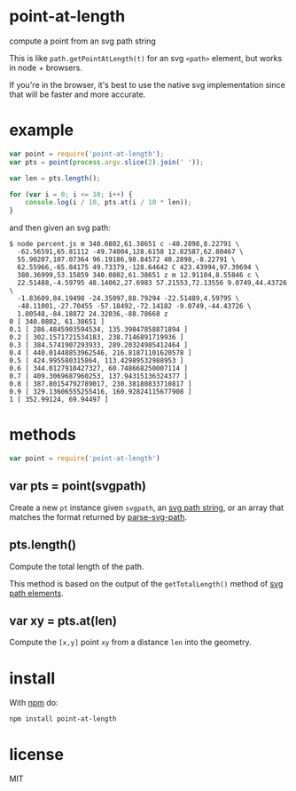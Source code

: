 # point-at-length

compute a point from an svg path string

This is like `path.getPointAtLength(t)` for an svg `<path>` element, but works
in node + browsers.

If you're in the browser, it's best to use the native svg implementation since
that will be faster and more accurate.

# example

``` js
var point = require('point-at-length');
var pts = point(process.argv.slice(2).join(' '));

var len = pts.length();

for (var i = 0; i <= 10; i++) {
    console.log(i / 10, pts.at(i / 10 * len));
}
```

and then given an svg path:

```                                                                       |
$ node percent.js m 340.0802,61.38651 c -40.2898,8.22791 \
  -62.56591,65.81112 -49.74004,128.6158 12.82587,62.80467 \
  55.90207,107.07364 96.19186,98.84572 40.2898,-8.22791 \
  62.55966,-65.84175 49.73379,-128.64642 C 423.43994,97.39694 \
  380.36999,53.15859 340.0802,61.38651 z m 12.91104,8.55846 c \
  22.51488,-4.59795 48.14062,27.6983 57.21553,72.13556 9.0749,44.43726 \
  -1.83609,84.19498 -24.35097,88.79294 -22.51489,4.59795 \
  -48.11001,-27.70455 -57.18492,-72.14182 -9.0749,-44.43726 \
  1.80548,-84.18872 24.32036,-88.78668 z
0 [ 340.0802, 61.38651 ]
0.1 [ 286.4845903594534, 135.39847858871894 ]
0.2 [ 302.1571721534183, 238.7146891719936 ]
0.3 [ 384.5741907293933, 289.20324985412464 ]
0.4 [ 440.01448853962546, 216.81871101620578 ]
0.5 [ 424.995580315864, 113.42989532988953 ]
0.6 [ 344.0127910427327, 60.748668250007114 ]
0.7 [ 409.3069687960253, 137.94315136324377 ]
0.8 [ 387.80154792789017, 230.38180833710817 ]
0.9 [ 329.13606555255416, 160.92824115677908 ]
1 [ 352.99124, 69.94497 ]
```

# methods

``` js
var point = require('point-at-length')
```

## var pts = point(svgpath)

Create a new `pt` instance given `svgpath`,
an [svg path string](http://www.w3.org/TR/SVG11/paths.html#PathData),
or an array that matches the format returned by
[parse-svg-path](https://www.npmjs.com/package/parse-svg-path).

## pts.length()

Compute the total length of the path.

This method is based on the output of the `getTotalLength()` method of
[svg path elements](https://developer.mozilla.org/en-US/docs/Web/API/SVGPathElement).

## var xy = pts.at(len)

Compute the `[x,y]` point `xy` from a distance `len` into the geometry.

# install

With [npm](https://npmjs.org) do:

```
npm install point-at-length
```

# license

MIT
